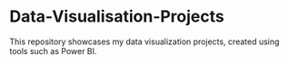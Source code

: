 # Data-Visualisation-Projects
 This repository showcases my data visualization projects, created using tools such as Power BI.
